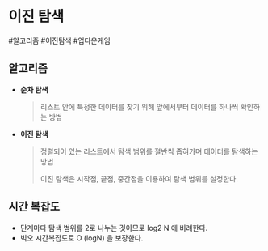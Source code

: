 # 이진 탐색

#알고리즘 #이진탐색 #업다운게임



## 알고리즘

- **순차 탐색**

  > 리스트 안에 특정한 데이터를 찾기 위해 앞에서부터 데이터를 하나씩 확인하는 방법

- **이진 탐색**

  > 정렬되어 있는 리스트에서 탐색 범위를 절반씩 좁혀가며 데이터를 탐색하는 방법
  >
  > 이진 탐색은 시작점, 끝점, 중간점을 이용하여 탐색 범위를 설정한다.



## 시간 복잡도

- 단계마다 탐색 범위를 2로 나누는 것이므로 log2 N 에 비례한다.
- 빅오 시간복잡도로 O (logN) 을 보장한다.
